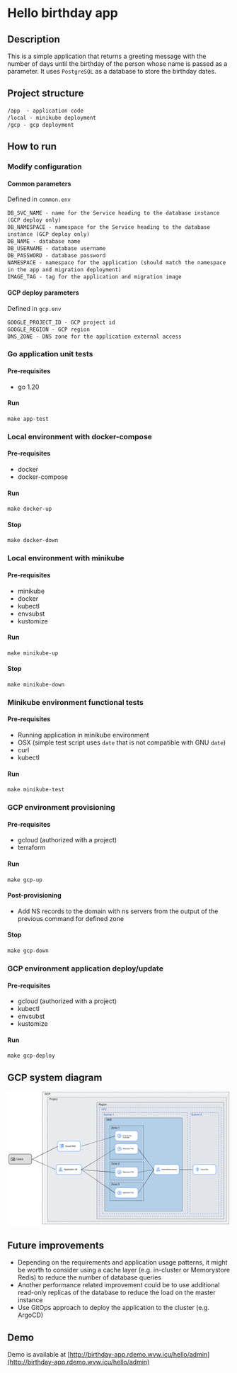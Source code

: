 # Hello birthday app

## Description
This is a simple application that returns a greeting message with the number of days until the birthday of the person whose name is passed as a parameter.
It uses `PostgreSQL` as a database to store the birthday dates.

## Project structure
```
/app  - application code
/local - minikube deployment
/gcp - gcp deployment
```

## How to run
### Modify configuration
#### Common parameters
Defined in `common.env`
```
DB_SVC_NAME - name for the Service heading to the database instance (GCP deploy only)
DB_NAMESPACE - namespace for the Service heading to the database instance (GCP deploy only)
DB_NAME - database name
DB_USERNAME - database username
DB_PASSWORD - database password
NAMESPACE - namespace for the application (should match the namespace in the app and migration deployment)
IMAGE_TAG - tag for the application and migration image
```
#### GCP deploy parameters
Defined in `gcp.env`
```
GOOGLE_PROJECT_ID - GCP project id
GOOGLE_REGION - GCP region
DNS_ZONE - DNS zone for the application external access
```

### Go application unit tests
#### Pre-requisites
* go 1.20
#### Run
```
make app-test
```

### Local environment with docker-compose
#### Pre-requisites
* docker
* docker-compose
#### Run
```
make docker-up
```
#### Stop
```
make docker-down
```

### Local environment with minikube
#### Pre-requisites
* minikube
* docker
* kubectl
* envsubst
* kustomize
#### Run
```
make minikube-up
```
#### Stop
```
make minikube-down
```

### Minikube environment functional tests
#### Pre-requisites
* Running application in minikube environment
* OSX (simple test script uses `date` that is not compatible with GNU `date`)
* curl
* kubectl
#### Run
```
make minikube-test
```

### GCP environment provisioning
#### Pre-requisites
* gcloud (authorized with a project)
* terraform
#### Run
```
make gcp-up
```
#### Post-provisioning
* Add NS records to the domain with ns servers from the output of the previous command for defined zone

#### Stop
```
make gcp-down
```

### GCP environment application deploy/update
#### Pre-requisites
* gcloud (authorized with a project)
* kubectl
* envsubst
* kustomize
#### Run
```
make gcp-deploy
```

## GCP system diagram
![GCP system diagram](./gcp/diagram.svg)

## Future improvements
* Depending on the requirements and application usage patterns, it might be worth to consider using a cache layer (e.g. in-cluster or Memorystore Redis) to reduce the number of database queries
* Another performance related improvement could be to use additional read-only replicas of the database to reduce the load on the master instance
* Use GitOps approach to deploy the application to the cluster (e.g. ArgoCD)

## Demo
Demo is available at [http://birthday-app.rdemo.wvw.icu/hello/admin](http://birthday-app.rdemo.wvw.icu/hello/admin)